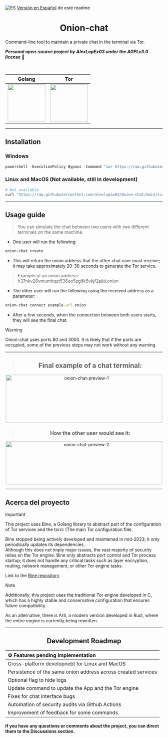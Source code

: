 ![ES](https://flagcdn.com/w20/es.png) [Versión en Español](https://github.com/AlexLopEx03/Onion-chat/blob/main/README.md) de este readme

<div align="center">
  <h1>Onion-chat</h1>
</div>

Command-line tool to maintain a private chat in the terminal via Tor.

***Personal open-source project by AlexLopEx03 under the AGPLv3.0 license*** 📜

<br>

<div align="center">
  
| Golang | Tor |
|:-----:|:----:|
| <img src="https://upload.wikimedia.org/wikipedia/commons/0/05/Go_Logo_Blue.svg" width="120"/> | <img src="https://logo.svgcdn.com/l/tor.png" width="120"/> |
</div>

---

## Installation

### Windows

```powershell
powershell -ExecutionPolicy Bypass -Command "iwr https://raw.githubusercontent.com/alexlopex03/Onion-chat/main/scripts/installer.ps1 | iex"
```

### Linux and MacOS (Not available, still in development)

```bash
# Not available
curl "https://raw.githubusercontent.com/alexlopex03/Onion-chat/main/scripts/installer.sh"
```

---

## Usage guide

> You can simulate the chat between two users with two different terminals on the same machine.

- One user will run the following:

```cmd
onion-chat create
```

- This will return the onion address that the other chat user must receive; it may take approximately 20-30 seconds to generate the Tor service.

> Example of an onion address: h37nkv26vmumhqzt536eo5zglfk5vkjf2ajid.onion

- The other user will run the following using the received address as a parameter:

```cmd
onion-chat connect example-url.onion
```

- After a few seconds, when the connection between both users starts, they will see the final chat.

> [!WARNING]
> Onion-chat uses ports 80 and 3000. It is likely that if the ports are occupied, some of the previous steps may not work without any warning.

---
<div align="center">
  
> ## Final example of a chat terminal: 
  
  <img width="500" height="153" alt="onion-chat-preview-1" src="https://github.com/user-attachments/assets/3b6ed44c-45d3-401a-a32a-de14d2cd01ab" />

<br>

> ### How the other user would see it:

  <img width="500" height="138" alt="onion-chat-preview-2" src="https://github.com/user-attachments/assets/1837526a-e92c-41de-a841-235980e35043" />
  
</div>

---

## Acerca del proyecto

> [!IMPORTANT]
> This project uses Bine, a Golang library to abstract part of the configuration of Tor services and the torrc (The main Tor configuration file).
>
> Bine stopped being actively developed and maintained in mid-2023; it only periodically updates its dependencies.
> <br>Although this does not imply major issues, the vast majority of security relies on the Tor engine. Bine only abstracts port control and Tor process startup; it does not handle any critical tasks such as layer encryption, routing, network management, or other Tor engine tasks.
> 
> Link to the [Bine repository](https://github.com/cretz/bine)

> [!NOTE]
> Additionally, this project uses the traditional Tor engine developed in C, which has a highly stable and conservative configuration that ensures future compatibility.
>
> As an alternative, there is Arti, a modern version developed in Rust, where the entire engine is currently being rewritten.

---

<div align="center">
    
## Development Roadmap

| ⚙️ Features pending implementation |
| :-----------------------------------------------------------------|
| Cross-platform developnebt for Linux and MacOS                    |
| Persistence of the same onion address across created services     |
| Optional flag to hide logs                                        |
| Update command to update the App and the Tor engine               |
| Fixes for chat interface bugs                                     |
| Automation of security audits via Github Actions                  |
| Improvement of feedback for some commands                         |

</div>

#### If you have any questions or comments about the project, you can direct them to the Discussions section.
